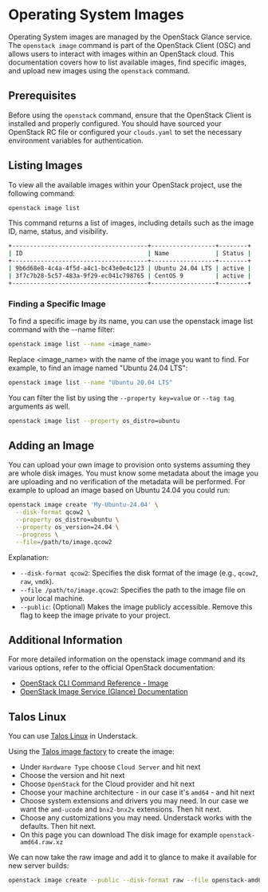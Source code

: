 # Operating System Images

Operating System images are managed by the OpenStack Glance service. The
`openstack image` command is part of the OpenStack Client (OSC) and allows
users to interact with images within an OpenStack cloud. This documentation
covers how to list available images, find specific images, and upload new
images using the `openstack` command.

## Prerequisites

Before using the `openstack` command, ensure that the OpenStack Client is
installed and properly configured. You should have sourced your OpenStack RC
file or configured your `clouds.yaml` to set the necessary environment
variables for authentication.

## Listing Images

To view all the available images within your OpenStack project, use the following command:

```bash
openstack image list
```

This command returns a list of images, including details such as the image ID,
name, status, and visibility.

```bash title="Example Output"
+--------------------------------------+------------------+--------+
| ID                                   | Name             | Status |
+--------------------------------------+------------------+--------+
| 9b6d68e8-4c4a-4f5d-a4c1-bc43e0e4c123 | Ubuntu 24.04 LTS | active |
| 3f7c7b28-5c57-483a-9f29-ec041c798765 | CentOS 9         | active |
+--------------------------------------+------------------+--------+
```

### Finding a Specific Image

To find a specific image by its name, you can use the openstack image list command
with the --name filter:

```bash
openstack image list --name <image_name>
```

Replace <image_name> with the name of the image you want to find. For example, to
find an image named "Ubuntu 24.04 LTS":

```bash
openstack image list --name "Ubuntu 20.04 LTS"
```

You can filter the list by using the `--property key=value` or `--tag tag`
arguments as well.

```bash
openstack image list --property os_distro=ubuntu
```

## Adding an Image

You can upload your own image to provision onto systems assuming they are
whole disk images. You must know some metadata about the image you are
uploading and no verification of the metadata will be performed. For
example to upload an image based on Ubuntu 24.04 you could run:

```bash
openstack image create 'My-Ubuntu-24.04' \
  --disk-format qcow2 \
  --property os_distro=ubuntu \
  --property os_version=24.04 \
  --progress \
  --file=/path/to/image.qcow2
```

Explanation:

* `--disk-format qcow2`: Specifies the disk format of the image (e.g., `qcow2`, `raw`, `vmdk`).
* `--file /path/to/image.qcow2`: Specifies the path to the image file on your local machine.
* `--public`: (Optional) Makes the image publicly accessible. Remove this flag to keep the image private to your project.

## Additional Information

For more detailed information on the openstack image command and its various
options, refer to the official OpenStack documentation:

* [OpenStack CLI Command Reference - Image](https://docs.openstack.org/python-openstackclient/latest/cli/command-objects/image.html)
* [OpenStack Image Service (Glance) Documentation](https://docs.openstack.org/glance/latest/)

## Talos Linux

You can use [Talos Linux][talos] in Understack.

Using the [Talos image factory][talos-image-factory] to create the image:

* Under `Hardware Type` choose `Cloud Server` and hit next
* Choose the version and hit next
* Choose `OpenStack` for the Cloud provider and hit next
* Choose your machine architecture - in our case it's `amd64` - and hit next
* Choose system extensions and drivers you may need. In our case we want the `amd-ucode` and `bnx2-bnx2x` extensions. Then hit next.
* Choose any customizations you may need. Understack works with the defaults. Then hit next.
* On this page you can download The disk image for example `openstack-amd64.raw.xz`

We can now take the raw image and add it to glance to make it available for new server builds:

``` bash
openstack image create --public --disk-format raw --file openstack-amd64.raw 'Talos 1.10.0'
```

[talos]: <https://www.talos.dev/>
[talos-image-factory]: <https://factory.talos.dev/>
